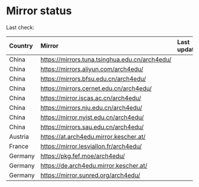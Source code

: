 <script src="./time.js"></script>
# Mirror status
Last check: <script type="text/javascript">localize(1729322435.2305818);</script>

|Country|Mirror|Last update|
|:------|:-----|:----------|
|China|https://mirrors.tuna.tsinghua.edu.cn/arch4edu/|<script type="text/javascript">localize(1729277004);</script>|
|China|https://mirrors.aliyun.com/arch4edu/|<script type="text/javascript">localize(1729277004);</script>|
|China|https://mirrors.bfsu.edu.cn/arch4edu/|<script type="text/javascript">localize(1729277004);</script>|
|China|https://mirrors.cernet.edu.cn/arch4edu/|<script type="text/javascript">localize(1729277004);</script>|
|China|https://mirror.iscas.ac.cn/arch4edu/|<script type="text/javascript">localize(1729277004);</script>|
|China|https://mirrors.nju.edu.cn/arch4edu/|<script type="text/javascript">localize(1729277004);</script>|
|China|https://mirror.nyist.edu.cn/arch4edu/|<script type="text/javascript">localize(1729277004);</script>|
|China|https://mirrors.sau.edu.cn/arch4edu/|<script type="text/javascript">localize(1729017807);</script>|
|Austria|https://at.arch4edu.mirror.kescher.at/|<script type="text/javascript">localize(1729277004);</script>|
|France|https://mirror.lesviallon.fr/arch4edu/|<script type="text/javascript">localize(1729277004);</script>|
|Germany|https://pkg.fef.moe/arch4edu/|<script type="text/javascript">localize(1729277004);</script>|
|Germany|https://de.arch4edu.mirror.kescher.at/|<script type="text/javascript">localize(1729277004);</script>|
|Germany|https://mirror.sunred.org/arch4edu/|<script type="text/javascript">localize(1729277004);</script>|

<script src="./tablefilter/tablefilter.js"></script>
<script src="./table.js"></script>